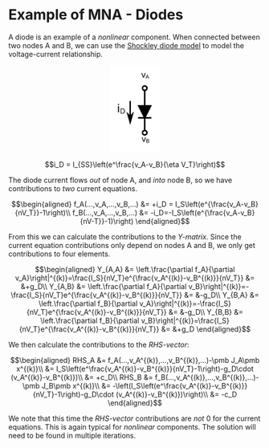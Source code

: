 # Example of MNA - Diodes

A diode is an example of a *nonlinear* component. When connected between two nodes A and B, we can use the [Shockley diode model](https://en.wikipedia.org/wiki/Diode_modelling) to model the voltage-current relationship.

<p align="center"><img src="images/example_circuit_mna_dio.svg" alt="Diode definition" width="100px" /></p>

$$i_D = I_{SS}\left(e^\frac{v_A-v_B}{\eta V_T}\right)$$

The diode current flows *out* of node A, and *into* node B, so we have contributions to *two* current equations.

$$\begin{aligned}
f_A(...,v_A,...,v_B,...) &= +i_D = I_S\left(e^{\frac{v_A-v_B}{nV_T}}-1\right)\\
f_B(...,v_A,...,v_B,...) &= -i_D=-I_S\left(e^{\frac{v_A-v_B}{nV-T}}-1)\right)
\end{aligned}$$

From this we can calculate the contributions to the *Y-matrix*. Since the current equation contributions only depend on nodes A and B, we only get contributions to four elements.

$$\begin{aligned}
Y_{A,A} &= \left.\frac{\partial f_A}{\partial v_A}\right|^{(k)}=\frac{I_S}{nV_T}e^{\frac{v_A^{(k)}-v_B^{(k)}}{nV_T}} &= &+g_D\\
Y_{A,B} &= \left.\frac{\partial f_A}{\partial v_B}\right|^{(k)}=-\frac{I_S}{nV_T}e^{\frac{v_A^{(k)}-v_B^{(k)}}{nV_T}} &= &-g_D\\
Y_{B,A} &= \left.\frac{\partial f_B}{\partial v_A}\right|^{(k)}=-\frac{I_S}{nV_T}e^{\frac{v_A^{(k)}-v_B^{(k)}}{nV_T}} &= &-g_D\\
Y_{B,B} &= \left.\frac{\partial f_B}{\partial v_B}\right|^{(k)}=\frac{I_S}{nV_T}e^{\frac{v_A^{(k)}-v_B^{(k)}}{nV_T}} &= &+g_D
\end{aligned}$$

We then calculate the contributions to the *RHS-vector*:

$$\begin{aligned}
RHS_A &= f_A(...,v_A^{(k)},...,v_B^{(k)},...)-\pmb J_A\pmb x^{(k)}\\
 &= I_S\left(e^\frac{v_A^{(k)}-v_B^{(k)}}{nV_T}-1\right)-g_D\cdot (v_A^{(k)}-v_B^{(k)})\\ &= +c_D\\ RHS_B &= f_B(...,v_A^{(k)},...,v_B^{(k)},...)-\pmb J_B\pmb x^{(k)}\\ &= -\left(I_S\left(e^\frac{v_A^{(k)}-v_B^{(k)}}{nV_T}-1\right)-g_D\cdot (v_A^{(k)}-v_B^{(k)})\right)\\ &= -c_D
\end{aligned}$$

We note that this time the *RHS-vector* contributions are *not* 0 for the current equations. This is again typical for *nonlinear* components. The solution will need to be found in multiple iterations.
